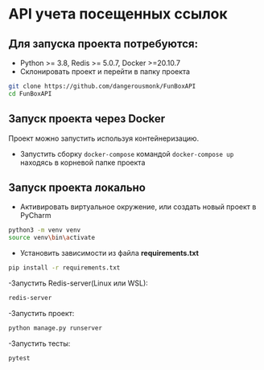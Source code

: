 # API учета посещенных ссылок


## Для запуска проекта потребуются:
- Python >= 3.8, Redis >= 5.0.7, Docker >=20.10.7
- Склонировать проект и перейти в папку проекта
```bash
git clone https://github.com/dangerousmonk/FunBoxAPI
cd FunBoxAPI
```

## Запуск проекта через Docker
Проект можно запустить используя контейнеризацию. <br>
- Запустить сборку ```docker-compose``` командой ```docker-compose up``` <br>
находясь в корневой папке проекта

## Запуск проекта локально
- Активировать виртуальное окружение, или создать новый проект в PyCharm
```bash
python3 -m venv venv
source venv\bin\activate
```

- Установить зависимости из файла **requirements.txt**
 
```bash
pip install -r requirements.txt
``` 

-Запустить Redis-server(Linux или WSL):
```bash
redis-server
```

-Запустить проект:
```bash
python manage.py runserver
```

-Запустить тесты:
```bash
pytest
```




